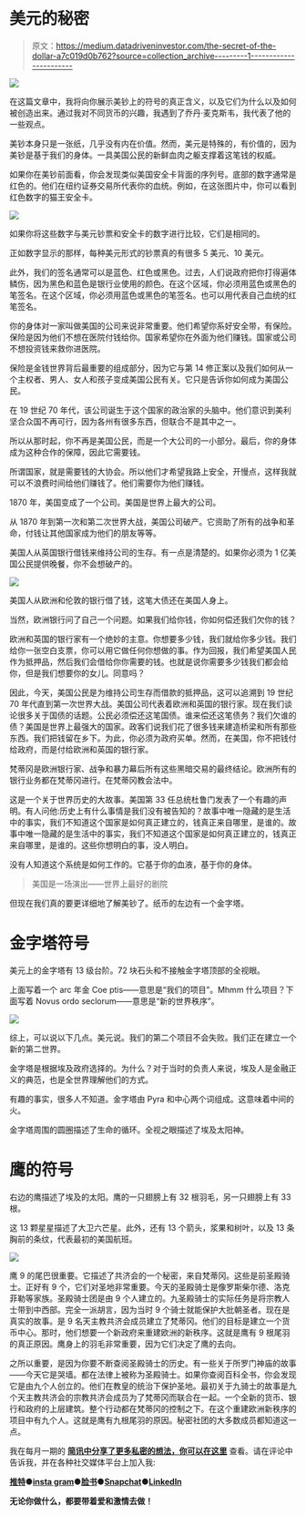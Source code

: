 # 美元的秘密

> 原文：<https://medium.datadriveninvestor.com/the-secret-of-the-dollar-a7c019d0b762?source=collection_archive---------1----------------------->

![](img/300118414f35d503c0f9584fb51dcd8e.png)

在这篇文章中，我将向你展示美钞上的符号的真正含义，以及它们为什么以及如何被创造出来。通过我对不同货币的兴趣，我遇到了乔丹·麦克斯韦，我代表了他的一些观点。

美钞本身只是一张纸，几乎没有内在价值。然而，美元是特殊的，有价值的，因为美钞是基于我们的身体。一具美国公民的新鲜血肉之躯支撑着这笔钱的权威。

如果你在美钞前面看，你会发现类似美国安全卡背面的序列号。底部的数字通常是红色的。他们在纽约证券交易所代表你的血统。例如，在这张图片中，你可以看到红色数字的猫王安全卡。

![](img/959d77c6ff44bf717b2f947207df1af7.png)

如果你将这些数字与美元钞票和安全卡的数字进行比较，它们是相同的。

正如数字显示的那样，每种美元形式的钞票真的有很多 5 美元、10 美元。

此外，我们的签名通常可以是蓝色、红色或黑色。过去，人们说政府把你打得遍体鳞伤，因为黑色和蓝色是银行业使用的颜色。在这个区域，你必须用蓝色或黑色的笔签名。在这个区域，你必须用蓝色或黑色的笔签名。也可以用代表自己血统的红笔签名。

你的身体对一家叫做美国的公司来说非常重要。他们希望你系好安全带，有保险。
保险是因为他们不想在医院付钱给你。国家希望你在外面为他们赚钱。国家或公司不想投资钱来救你进医院。

保险是金钱世界背后最重要的组成部分，因为它与第 14 修正案以及我们如何从一个主权者、男人、女人和孩子变成美国公民有关。它只是告诉你如何成为美国公民。

在 19 世纪 70 年代，该公司诞生于这个国家的政治家的头脑中。他们意识到美利坚合众国不再可行，因为各州有很多东西，但联合不是其中之一。

所以从那时起，你不再是美国公民，而是一个大公司的一小部分。最后，你的身体成为这种合作的保障，因此它需要钱。

所谓国家，就是需要钱的大协会。所以他们才希望我路上安全，开慢点，这样我就可以不浪费时间给他们赚钱了。他们需要你为他们赚钱。

1870 年，美国变成了一个公司。美国是世界上最大的公司。

从 1870 年到第一次和第二次世界大战，美国公司破产。它资助了所有的战争和革命，付钱让其他国家成为他们的朋友等等。

美国人从英国银行借钱来维持公司的生存。有一点是清楚的。如果你必须为 1 亿美国公民提供晚餐，你不会想破产的。

![](img/0e74331ea4485f4126c48183d016797e.png)

美国人从欧洲和伦敦的银行借了钱，这笔大债还在美国人身上。

当然，欧洲银行问了自己一个问题。如果我们给你钱，你如何偿还我们欠你的钱？

欧洲和英国的银行家有一个绝妙的主意。你想要多少钱，我们就给你多少钱。我们给你一张空白支票，你可以用它做任何你想做的事。作为回报，我们希望美国人民作为抵押品，然后我们会借给你你需要的钱。也就是说你需要多少钱我们都会给你，但是我们想要你的女儿。同意吗？

因此，今天，美国公民是为维持公司生存而借款的抵押品，这可以追溯到 19 世纪 70 年代直到第一次世界大战。美国公司代表着欧洲和英国的银行家。现在我们谈论很多关于国债的话题。公民必须偿还这笔国债。谁来偿还这笔债务？我们欠谁的债？美国是世界上最强大的国家。政客们说我们花了很多钱来建造桥梁和所有那些东西。我们把钱留在乡下。为此，你必须为政府买单。然而，在美国，你不把钱付给政府，而是付给欧洲和英国的银行家。

梵蒂冈是欧洲银行家、战争和暴力幕后所有这些黑暗交易的最终结论。欧洲所有的银行业务都在梵蒂冈进行。在梵蒂冈教会法中。

这是一个关于世界历史的大故事。美国第 33 任总统杜鲁门发表了一个有趣的声明。有人问他:历史上有什么事情是我们没有被告知的？故事中唯一隐藏的是生活中的事实，我们不知道这个国家是如何真正建立的，钱真正来自哪里，是谁的。故事中唯一隐藏的是生活中的事实，我们不知道这个国家是如何真正建立的，钱真正来自哪里，是谁的。这些你想明白的事，没人明白。

没有人知道这个系统是如何工作的。它基于你的血液，基于你的身体。

> 美国是一场演出——世界上最好的剧院

但现在我们真的要更详细地了解美钞了。纸币的左边有一个金字塔。

# 金字塔符号

美元上的金字塔有 13 级台阶。72 块石头和不接触金字塔顶部的全视眼。

上面写着一个 arc 年金 Coe ptis——意思是“我们的项目”。Mhmm 什么项目？下面写着 Novus ordo seclorum——意思是“新的世界秩序”。

![](img/741e04969aaf7beda87367719739b145.png)

综上，可以说以下几点。美元说。我们的第二个项目不会失败。我们正在建立一个新的第二世界。

金字塔是根据埃及政府选择的。为什么？对于当时的负责人来说，埃及人是金融正义的典范，也是全世界理解他们的方式。

有趣的事实，很多人不知道。金字塔由 Pyra 和中心两个词组成。这意味着中间的火。

金字塔周围的圆圈描述了生命的循环。全视之眼描述了埃及太阳神。

# 鹰的符号

右边的鹰描述了埃及的太阳。鹰的一只翅膀上有 32 根羽毛，另一只翅膀上有 33 根。

这 13 颗星星描述了大卫六芒星。此外，还有 13 个箭头，浆果和树叶，以及 13 条胸前的条纹，代表最初的美国航班。

![](img/d1b7aa2604301c80ce3395aeed392441.png)

鹰 9 的尾巴很重要。它描述了共济会的一个秘密，来自梵蒂冈。这些是前圣殿骑士。正好有 9 个，它们对圣地非常重要。今天的圣殿骑士是像罗斯柴尔德、洛克菲勒等家族。圣殿骑士团是由 9 个人建立的。九圣殿骑士的实际任务是将宗教人士带到中西部。完全一派胡言，因为当时 9 个骑士就能保护大批朝圣者。现在是真实的故事。是 9 名天主教共济会成员建立了梵蒂冈。他们的目标是建立一个货币中心。那时，他们想要一个新政府来重建欧洲的新秩序。这就是鹰有 9 根尾羽的真正原因。鹰身上的羽毛非常重要，因为它们决定了鹰的去向。

之所以重要，是因为你要不断查阅圣殿骑士的历史。有一些关于所罗门神庙的故事——今天它是哭墙。都在法律上被称为圣殿骑士。如果你查阅百科全书，你会发现它是由九个人创立的。他们在教皇的统治下保护圣地。最初关于九骑士的故事是九个天主教共济会的宗教共济会成员为了梵蒂冈而联合在一起。一个全新的货币、银行和政府的上层建筑。整个行动都在梵蒂冈的控制之下。在这个重建欧洲新秩序的项目中有九个人。这就是鹰有九根尾羽的原因。秘密社团的大多数成员都知道这一点。

我在每月一期的 [**简讯中分享了更多私密的想法，你可以在这里**](https://mailchi.mp/bf8f8e8ed697/keep-in-touch-with-lukas) 查看。请在评论中告诉我，并在各种社交媒体平台上加入我:

[**推特**](https://twitter.com/WiesfleckerL)●[**insta gram**](https://www.instagram.com/lukaswiesflecker/)●[**脸书**](https://www.facebook.com/lukaswiesfleckerr)●[**Snapchat**](https://www.snapchat.com/add/luggooo)**●[**LinkedIn**](https://www.linkedin.com/in/lukas-wiesflecker-1b11251a5/)**

**无论你做什么，都要带着爱和激情去做！**